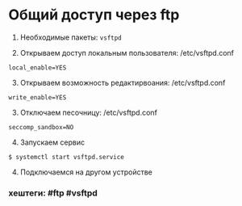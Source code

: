 # Общий доступ через ftp

1. Необходимые пакеты: `vsftpd`

2. Открываем доступ локальным пользователя: /etc/vsftpd.conf

~~~~
local_enable=YES
~~~~

3. Открываем возможность редактирвоания: /etc/vsftpd.conf

~~~~
write_enable=YES
~~~~

3. Отключаем песочницу: /etc/vsftpd.conf

~~~~
seccomp_sandbox=NO
~~~~

4. Запускаем сервис
~~~~
$ systemctl start vsftpd.service
~~~~

4. Подключаемся на другом устройстве

### хештеги:  #ftp #vsftpd